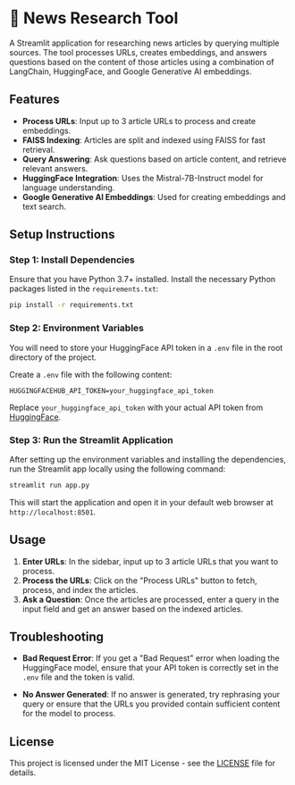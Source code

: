 
# 📰 News Research Tool

A Streamlit application for researching news articles by querying multiple sources. The tool processes URLs, creates embeddings, and answers questions based on the content of those articles using a combination of LangChain, HuggingFace, and Google Generative AI embeddings.

## Features

- **Process URLs**: Input up to 3 article URLs to process and create embeddings.
- **FAISS Indexing**: Articles are split and indexed using FAISS for fast retrieval.
- **Query Answering**: Ask questions based on article content, and retrieve relevant answers.
- **HuggingFace Integration**: Uses the Mistral-7B-Instruct model for language understanding.
- **Google Generative AI Embeddings**: Used for creating embeddings and text search.

## Setup Instructions

### Step 1: Install Dependencies

Ensure that you have Python 3.7+ installed. Install the necessary Python packages listed in the `requirements.txt`:

```bash
pip install -r requirements.txt
```

### Step 2: Environment Variables

You will need to store your HuggingFace API token in a `.env` file in the root directory of the project.

Create a `.env` file with the following content:

```env
HUGGINGFACEHUB_API_TOKEN=your_huggingface_api_token
```

Replace `your_huggingface_api_token` with your actual API token from [HuggingFace](https://huggingface.co/).

### Step 3: Run the Streamlit Application

After setting up the environment variables and installing the dependencies, run the Streamlit app locally using the following command:

```bash
streamlit run app.py
```

This will start the application and open it in your default web browser at `http://localhost:8501`.

## Usage

1. **Enter URLs**: In the sidebar, input up to 3 article URLs that you want to process.
2. **Process the URLs**: Click on the "Process URLs" button to fetch, process, and index the articles.
3. **Ask a Question**: Once the articles are processed, enter a query in the input field and get an answer based on the indexed articles.

## Troubleshooting

- **Bad Request Error**: If you get a "Bad Request" error when loading the HuggingFace model, ensure that your API token is correctly set in the `.env` file and the token is valid.
  
- **No Answer Generated**: If no answer is generated, try rephrasing your query or ensure that the URLs you provided contain sufficient content for the model to process.

## License

This project is licensed under the MIT License - see the [LICENSE](LICENSE) file for details.
